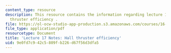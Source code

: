 ```yaml
---
content_type: resource
description: This resource contains the information regarding lecture 17 notes hall
  thruster efficiency .
file: https://ol-ocw-studio-app-production.s3.amazonaws.com/courses/16-522-space-propulsion-spring-2015/9e0fd7c942c5809fb226d67f56d3dfa5_MIT16_522S15_Lecture17.pdf
file_type: application/pdf
resourcetype: Document
title: 'Lecture 17 Notes: Hall thruster efficiency'
uid: 9e0fd7c9-42c5-809f-b226-d67f56d3dfa5
---
```

